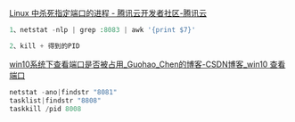 [Linux 中杀死指定端口的进程 - 腾讯云开发者社区-腾讯云](https://cloud.tencent.com/developer/article/1671403#:~:text=%E7%AE%80%E8%A8%80%E4%B9%8B%EF%BC%8C%E5%81%87%E5%A6%82%E4%BD%A0%E8%A6%81%E6%9D%80%E6%AD%BB%E7%9A%84%E7%AB%AF%E5%8F%A3%E4%B8%BA%208083%20%EF%BC%8C%E5%91%BD%E4%BB%A4%E4%B8%BA%EF%BC%9A%201%E3%80%81netstat%20-nlp%20%7C%20grep%20%3A8083,awk%20%27%20%7Bprint%20%247%7D%27%202%E3%80%81kill%20%2B%20%E5%BE%97%E5%88%B0%E7%9A%84%20PID)
```php
1、netstat -nlp | grep :8083 | awk '{print $7}'

2、kill + 得到的PID
```
[win10系统下查看端口是否被占用_Guohao_Chen的博客-CSDN博客_win10 查看端口](https://blog.csdn.net/qq_34207366/article/details/85068839)
```php
netstat -ano|findstr "8081" 
tasklist|findstr "8808"
taskkill /pid 8008
```
